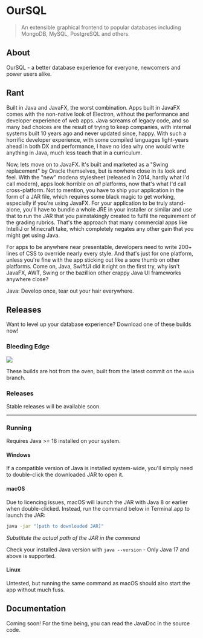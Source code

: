 # OurSQL

> An extensible graphical frontend to popular databases
> including MongoDB, MySQL, PostgreSQL and others.

## About
OurSQL - a better database experience for everyone, newcomers
and power users alike.

## Rant
Built in Java and JavaFX, the worst combination. Apps built
in JavaFX comes with the non-native look of Electron, without
the performance and developer experience of web apps. Java
screams of legacy code, and so many bad choices are the result
of trying to keep companies, with internal systems built 10 years
ago and never updated since, happy. With such a horrific 
developer experience, with some compiled languages light-years
ahead in both DX and performance, I have no idea why one would
write anything in Java, much less teach that in a curriculum.

Now, lets move on to JavaFX. It's built and marketed as a
"Swing replacement" by Oracle themselves, but is nowhere close in
its look and feel. With the "new" modena stylesheet (released in 
2014, hardly what I'd call modern), apps look horrible on _all_
platforms, now that's what I'd call cross-platform. Not to mention, 
you have to ship your application in the form of a JAR file, which
requires some black magic to get working, especially if you're using
JavaFX. For your application to be truly stand-alone, you'll have
to bundle a whole JRE in your installer or similar and use that to
run the JAR that you painstakingly created to fulfil the requirement
of the grading rubrics. That's the approach that many commercial
apps like IntelliJ or Minecraft take, which completely negates
any other gain that you might get using Java.

For apps to be anywhere near presentable, developers need to write
200+ lines of CSS to override nearly every style. And that's just
for one platform, unless you're fine with the app sticking out
like a sore thumb on other platforms. Come on, Java, SwiftUI did
it right on the first try, why isn't JavaFX, AWT, Swing or the
bazillion other crappy Java UI frameworks anywhere close?

Java: Develop once, tear out your hair everywhere.

## Releases
Want to level up your database experience? Download one of these
builds now!

### Bleeding Edge
[![](https://img.shields.io/github/workflow/status/cryptoAlgorithm/OurSQL/build?style=for-the-badge)](https://nightly.link/cryptoAlgorithm/OurSQL/workflows/build.yaml/main/OurSQL.jar.zip)

These builds are hot from the oven, built from the latest commit on
the `main` branch.

### Releases
Stable releases will be available soon.

---
### Running
Requires Java >= 18 installed on your system.

#### Windows
If a compatible version of Java is installed system-wide, you'll
simply need to double-click the downloaded JAR to open it.

#### macOS
Due to licencing issues, macOS will launch the JAR with Java 8
or earlier when double-clicked. Instead, run the command below
in Terminal.app to launch the JAR: 
```zsh
java -jar "[path to downloaded JAR]"
```
_Substitute the actual path of the JAR in the command_

Check your installed Java version with `java --version` - Only
Java 17 and above is supported.

#### Linux
Untested, but running the same command as macOS should also start
the app without much fuss.

## Documentation
Coming soon! For the time being, you can read the JavaDoc in the
source code.
